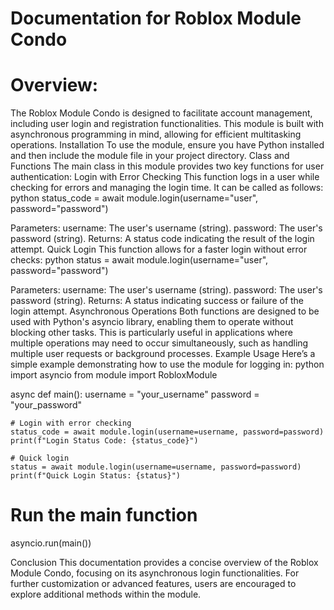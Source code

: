 # Documentation for Roblox Module Condo

# Overview:
The Roblox Module Condo is designed to facilitate account management, including user login and registration functionalities. This module is built with asynchronous programming in mind, allowing for efficient multitasking operations.
Installation
To use the module, ensure you have Python installed and then include the module file in your project directory.
Class and Functions
The main class in this module provides two key functions for user authentication:
Login with Error Checking
This function logs in a user while checking for errors and managing the login time. It can be called as follows:
python
status_code = await module.login(username="user", password="password")

Parameters:
username: The user's username (string).
password: The user's password (string).
Returns: A status code indicating the result of the login attempt.
Quick Login
This function allows for a faster login without error checks:
python
status = await module.login(username="user", password="password")

Parameters:
username: The user's username (string).
password: The user's password (string).
Returns: A status indicating success or failure of the login attempt.
Asynchronous Operations
Both functions are designed to be used with Python's asyncio library, enabling them to operate without blocking other tasks. This is particularly useful in applications where multiple operations may need to occur simultaneously, such as handling multiple user requests or background processes.
Example Usage
Here’s a simple example demonstrating how to use the module for logging in:
python
import asyncio
from module import RobloxModule  

async def main():
    username = "your_username"
    password = "your_password"
    
    # Login with error checking
    status_code = await module.login(username=username, password=password)
    print(f"Login Status Code: {status_code}")

    # Quick login
    status = await module.login(username=username, password=password)
    print(f"Quick Login Status: {status}")

# Run the main function
asyncio.run(main())

Conclusion
This documentation provides a concise overview of the Roblox Module Condo, focusing on its asynchronous login functionalities. For further customization or advanced features, users are encouraged to explore additional methods within the module.



